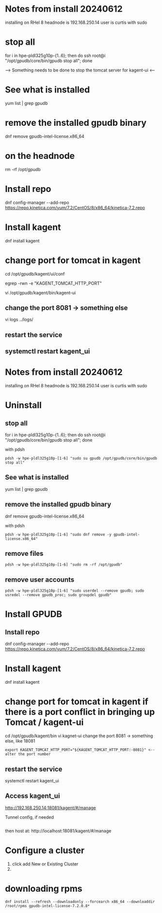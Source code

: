 # Notes from install 20240612

installing on RHel 8
headnode is 192.168.250.14
user is curtis with sudo


# stop all
for i in hpe-pldl325g10p-{1..6}; then do ssh root@i "/opt/gpudb/core/bin/gpudb stop all"; done

--> Something needs to be done to stop the tomcat server for kagent-ui <--

# See what is installed
yum list | grep gpudb

# remove the installed gpudb binary
dnf remove gpudb-intel-license.x86_64

# on the headnode
rm -rf /opt/gpudb

# Install repo
dnf config-manager --add-repo https://repo.kinetica.com/yum/7.2/CentOS/8/x86_64/kinetica-7.2.repo

# Install kagent
dnf install kagent

# change port for tomcat in kagent
cd /opt/gpudb/kagent/ui/conf

egrep -rwn -e "KAGENT_TOMCAT_HTTP_PORT"

vi /opt/gpudb/kagent/bin/kagent-ui


## change the port  8081 -> something else
vi logs ../logs/






## restart the service
systemctl restart kagent_ui
---------
# Notes from install 20240612

installing on RHel 8
headnode is 192.168.250.14
user is curtis with sudo

# Uninstall

## stop all
for i in hpe-pldl325g10p-{1..6}; then do ssh root@i "/opt/gpudb/core/bin/gpudb stop all"; done

with pdsh
```
pdsh -w hpe-pldl325g10p-[1-6] "sudo su gpudb /opt/gpudb/core/bin/gpudb stop all"
```

## See what is installed
yum list | grep gpudb

## remove the installed gpudb binary
dnf remove gpudb-intel-license.x86_64

with pdsh
```
pdsh -w hpe-pldl325g10p-[1-6] "sudo dnf remove -y gpudb-intel-license.x86_64" 
```

## remove files
```
pdsh -w hpe-pldl325g10p-[1-6] "sudo rm -rf /opt/gpudb"
```

## remove user accounts
```
pdsh -w hpe-pldl325g10p-[1-6] "sudo userdel --remove gpudb; sudo usredel --remove gpudb_proc; sudo groupdel gpudb"
```

# Install GPUDB
## Install repo
dnf config-manager --add-repo https://repo.kinetica.com/yum/7.2/CentOS/8/x86_64/kinetica-7.2.repo

# Install kagent
dnf install kagent

# change port for tomcat in kagent if there is a port conflict in bringing up Tomcat / kagent-ui
cd /opt/gpudb/kagent/bin
vi kagnet-ui
change the port  8081 -> something else, like 18081
```
export KAGENT_TOMCAT_HTTP_PORT="${KAGENT_TOMCAT_HTTP_PORT:-8081}" <-- alter the port number
```


## restart the service
systemctl restart kagent_ui

## Access kagent_ui
http://192.168.250.14:18081/kagent/#/manage

Tunnel config, if needed
```

```
then host at: http://localhost:18081/kagent/#/manage

# Configure a cluster
1. click add New or Existing Cluster
2.


# downloading rpms
```
dnf install --refresh --downloadonly --forcearch x86_64 --downloaddir /root/rpms gpudb-intel-license-7.2.0.8*
```
                                                                                                                     

